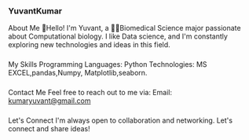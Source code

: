 ### YuvantKumar
About Me
👋Hello! I'm Yuvant, a 👨‍🔬Biomedical Science major passionate about Computational biology. I like Data science, and I'm constantly exploring new technologies and ideas in this field.
###
###
My Skills
Programming Languages: Python 
Technologies: MS EXCEL,pandas,Numpy, Matplotlib,seaborn.  
###
###
Contact Me
Feel free to reach out to me via:
Email: kumaryuvant@gmail.com
###
###
Let's Connect
I'm always open to collaboration and networking. Let's connect and share ideas!
###
<!--
**YuvantKumar/YuvantKumar** is a ✨ _special_ ✨ repository because its `README.md` (this file) appears on your GitHub profile.

Here are some ideas to get you started:

- 🔭 I’m currently working on ...
- 🌱 I’m currently learning ...
- 👯 I’m looking to collaborate on ...
- 🤔 I’m looking for help with ...
- 💬 Ask me about ...
- 📫 How to reach me: ...
- 😄 Pronouns: ...
- ⚡ Fun fact: ...
-->
